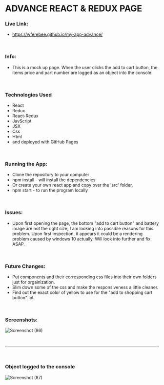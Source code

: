 # ADVANCE REACT & REDUX PAGE


### Live Link: 
* https://wferebee.github.io/my-app-advance/

&nbsp;
&nbsp;

### Info:
* This is a mock up page. When the user clicks the add to cart button, the items price and part number are logged as an object into the console.

&nbsp;
&nbsp;

### Technologies Used
* React
* Redux
* React-Redux
* JavScript
* JSX
* Css
* Html
* and deployed with GitHub Pages

&nbsp;
&nbsp;

### Running the App:
* Clone the repository to your computer
* npm install - will install the dependencies
* Or create your own react app and copy over the 'src' folder.
* npm start - to run the program locally

&nbsp;
&nbsp;

### Issues:
* Upon first opening the page, the bottom "add to cart button" and battery image are not the right size, I am looking into possible reasons for this problem. Upon first inspection, it appears it could be a rendering problem caused by windows 10 actually. Will look into further and fix ASAP.

&nbsp;
&nbsp;

### Future Changes:
* Put components and their corresponding css files into their own folders just for orgainization.
* Slim down some of the css and make the responsiveness a little cleaner.
* Find out the exact color of yellow to use for the "add to shopping cart button" lol.

&nbsp;
&nbsp;

### Screenshots:
![Screenshot (86)](https://user-images.githubusercontent.com/53095806/77710789-5d127880-6fa5-11ea-8c5e-f9460357a590.png)

&nbsp;
&nbsp;
********************************************************************

&nbsp;
&nbsp;
### **Object logged to the console**
![Screenshot (87)](https://user-images.githubusercontent.com/53095806/77710796-613e9600-6fa5-11ea-89fa-f0bff7db6763.png)
